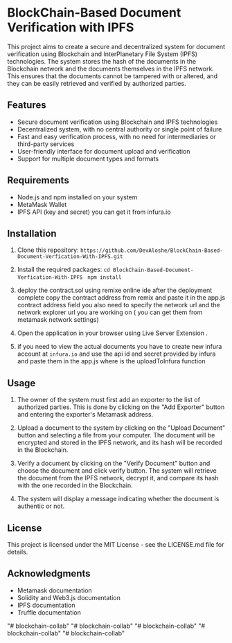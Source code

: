 # BlockChain-Based Document Verification with IPFS

This project aims to create a secure and decentralized system for document verification using Blockchain and InterPlanetary File System (IPFS) technologies. The system stores the hash of the documents in the Blockchain network and the documents themselves in the IPFS network. This ensures that the documents cannot be tampered with or altered, and they can be easily retrieved and verified by authorized parties.

## Features

- Secure document verification using Blockchain and IPFS technologies
- Decentralized system, with no central authority or single point of failure
- Fast and easy verification process, with no need for intermediaries or third-party services
- User-friendly interface for document upload and verification
- Support for multiple document types and formats

## Requirements

- Node.js and npm installed on your system
- MetaMask Wallet
- IPFS API (key and secret) you can get it from infura.io

## Installation

1. Clone this repository: 
   ``https://github.com/DevAloshe/BlockChain-Based-Document-Verfication-With-IPFS.git``


2. Install the required packages:
  ``cd BlockChain-Based-Document-Verfication-With-IPFS``
  `` npm install``

4. deploy the contract.sol using remixe online ide
   after the deployment complete copy the contract address from remix and paste it in the app.js contract address field
   you also need to specify the network url and the network explorer url you are working on ( you can get them from       metamask network settings)
   
5. Open the application in your browser using Live Server Extension .
6. if you need to view the actual documents you have to create new infura account at ``infura.io`` and use the api id and secret provided by infura and paste them in the app.js where is the uploadToInfura function

## Usage

1. The owner of the system must first add an exporter to the list of authorized parties. This is done by clicking on the "Add Exporter" button and entering the exporter's Metamask address.
2. Upload a document to the system by clicking on the "Upload Document" button and selecting a file from your computer. The document will be encrypted and stored in the IPFS network, and its hash will be recorded in the Blockchain.

3. Verify a document by clicking on the "Verify Document" button and choose the document and click verify button. The system will retrieve the document from the IPFS network, decrypt it, and compare its hash with the one recorded in the Blockchain.

4. The system will display a message indicating whether the document is authentic or not.

## License

This project is licensed under the MIT License - see the LICENSE.md file for details.

## Acknowledgments
- Metamask documentation
- Solidity and Web3.js documentation
- IPFS documentation
- Truffle documentation



"# blockchain-collab" 
"# blockchain-collab" 
"# blockchain-collab" 
"# blockchain-collab" 
"# blockchain-collab" 
